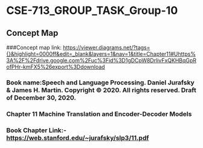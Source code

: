 # CSE-713_GROUP_TASK_Group-10
## Concept Map
###Concept map link: https://viewer.diagrams.net/?tags={}&highlight=0000ff&edit=_blank&layers=1&nav=1&title=Chapter11#Uhttps%3A%2F%2Fdrive.google.com%2Fuc%3Fid%3D1gDCpW8DrlivFxQKHBqGpRofPHr-kmFX5%26export%3Ddownload
### Book name:Speech and Language Processing. Daniel Jurafsky & James H. Martin. Copyright © 2020. All rights reserved. Draft of December 30, 2020.  
### Chapter 11 Machine Translation and Encoder-Decoder Models
### Book Chapter Link:- https://web.stanford.edu/~jurafsky/slp3/11.pdf

